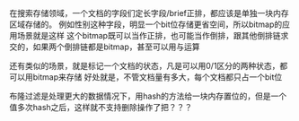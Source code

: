 在搜索存储领域，一个文档的字段们定长字段/brief正排，都应该是单独一块内存区域存储的。
例如性别这种字段，明显一个bit位存储更省空间，所以bitmap的应用场景就是这样
这个bitmap既可以当作正排，也可能当作倒排，跟其他倒排链求交的，如果两个倒排链都是bitmap，甚至可以用与运算


还有类似的场景，就是标记一个文档的状态，凡是可以用0/1区分的两种状态，都可以用bitmap来存储
好处就是，不管文档量有多大，每个文档都只占一个bit位

布隆过滤是处理更大的数据情况下，用hash的方法给一块内存置位的，但是一个值多次hash之后，这样就不支持删除操作了把？？？